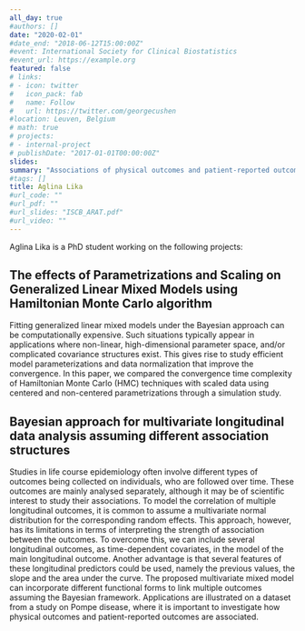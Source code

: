 ```yaml
---
all_day: true
#authors: []
date: "2020-02-01"
#date_end: "2018-06-12T15:00:00Z"
#event: International Society for Clinical Biostatistics
#event_url: https://example.org
featured: false
# links:
# - icon: twitter
#   icon_pack: fab
#   name: Follow
#   url: https://twitter.com/georgecushen
#location: Leuven, Belgium
# math: true
# projects:
# - internal-project
# publishDate: "2017-01-01T00:00:00Z"
slides: 
summary: "Associations of physical outcomes and patient-reported outcomes in adult patients with Pompe disease before enzyme replacement therapy" 
#tags: []
title: Aglina Lika
#url_code: ""
#url_pdf: ""
#url_slides: "ISCB_ARAT.pdf"
#url_video: ""
---
```


Aglina Lika is a PhD student working on the following projects:

## The effects of Parametrizations and Scaling on Generalized Linear Mixed Models using Hamiltonian Monte Carlo algorithm

Fitting generalized linear mixed models under the Bayesian approach can be computationally expensive. Such situations typically appear in applications where non-linear, high-dimensional parameter space, and/or complicated covariance structures exist. This gives rise to study efficient model parameterizations and data normalization that improve the convergence. In this paper, we compared the convergence time complexity of Hamiltonian Monte Carlo (HMC) techniques with scaled data using centered and non-centered parametrizations through a simulation study.

## Bayesian approach for multivariate longitudinal data analysis assuming different association structures

Studies in life course epidemiology often involve different types of outcomes being collected on individuals, who are followed over time. These outcomes are mainly analysed separately, although it may be of scientific interest to study their associations. To model the correlation of multiple longitudinal outcomes, it is common to assume a multivariate normal distribution for the corresponding random effects. This approach, however, has its limitations in terms of interpreting the strength of association between the outcomes. To overcome this, we can include several longitudinal outcomes, as time-dependent covariates, in the model of the main longitudinal outcome. Another advantage is that several features of these longitudinal predictors could be used, namely the previous values, the slope and the area under the curve. The proposed multivariate mixed model can incorporate different functional forms to link multiple outcomes assuming the Bayesian framework. Applications are illustrated on a dataset from a study on Pompe disease, where it is important to investigate how physical outcomes and patient-reported outcomes are associated.  